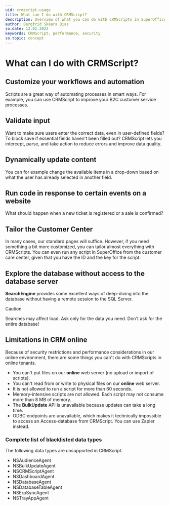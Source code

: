 ```yaml
---
uid: crmscript-usage
title: What can I do with CRMScript?
description: Overview of what you can do with CRMScripts in SuperOffice and limitations pertaining to the online environment.
author: Bergfrid Skaara Dias
so.date: 12.02.2022
keywords: CRMScript, performance, security
so.topic: concept
---
```


# What can I do with CRMScript?

## Customize your workflows and automation

Scripts are a great way of automating processes in smart ways. For example, you can use CRMScript to improve your B2C customer service processes.

## Validate input

Want to make sure users enter the correct data, even in user-defined fields? To block save if essential fields haven't been filled out? CRMScript lets you intercept, parse, and take action to reduce errors and improve data quality.

## Dynamically update content

You can for example change the available items in a drop-down based on what the user has already selected in another field.

## Run code in response to certain events on a website

What should happen when a new ticket is registered or a sale is confirmed?

## Tailor the Customer Center

In many cases, our standard pages will suffice. However, if you need something a bit more customized, you can tailor almost everything with CRMScripts. You can even run any script in SuperOffice from the customer care center, given that you have the ID and the key for the script.

## Explore the database without access to the database server

**SearchEngine** provides some excellent ways of deep-diving into the database without having a remote session to the SQL Server.

> [!CAUTION]
> Searches may affect load. Ask only for the data you need. Don't ask for the entire database!

## Limitations in CRM online

Because of security restrictions and performance considerations in our online environment, there are some things you can't do with CRMScripts in online tenants.

* You can't put files on our **online** web server (no upload or import of scripts).
* You can't read from or write to physical files on our **online** web server.
* It is not allowed to run a script for more than 60 seconds.
* Memory-intensive scripts are not allowed. Each script may not consume more than 8 MB of memory.
* The **BulkUpdate** API is unavailable because updates can take a long time.
* ODBC endpoints are unavailable, which makes it technically impossible to access an Access-database from CRMScript. You can use Zapier instead.

### Complete list of blacklisted data types

The following data types are unsupported in CRMScript.

* NSAudienceAgent
* NSBulkUpdateAgent
* NSCRMScriptAgent
* NSDashboardAgent
* NSDatabaseAgent
* NSDatabaseTableAgent
* NSErpSyncAgent
* NSTrayAppAgent
